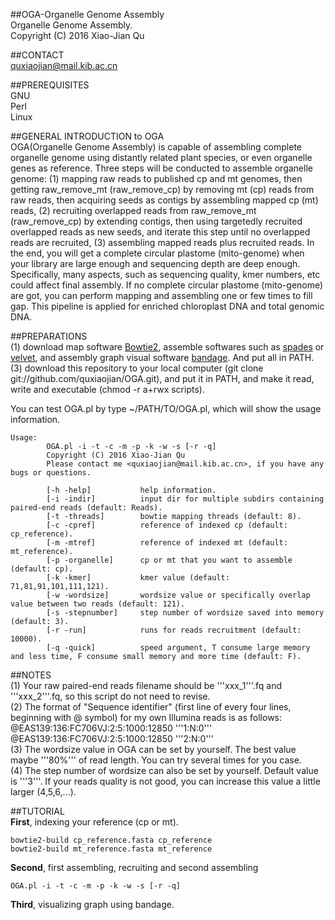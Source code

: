 ##OGA-Organelle Genome Assembly<br />
Organelle Genome Assembly.<br />
Copyright (C) 2016 Xiao-Jian Qu<br />

##CONTACT<br />
quxiaojian@mail.kib.ac.cn<br />

##PREREQUISITES<br />
GNU<br />
Perl<br />
Linux<br />

##GENERAL INTRODUCTION to OGA<br />
OGA(Organelle Genome Assembly) is capable of assembling complete organelle genome using distantly related plant species, or even organelle genes as reference. Three steps will be conducted to assemble organelle genome: (1) mapping raw reads to published cp and mt genomes, then getting raw_remove_mt (raw_remove_cp) by removing mt (cp) reads from raw reads, then acquiring seeds as contigs by assembling mapped cp (mt) reads, (2) recruiting overlapped reads from raw_remove_mt (raw_remove_cp) by extending contigs, then using targetedly recruited overlapped reads as new seeds, and iterate this step until no overlapped reads are recruited, (3) assembling mapped reads plus recruited reads. In the end, you will get a complete circular plastome (mito-genome) when your library are large enough and sequencing depth are deep enough. Specifically, many aspects, such as sequencing quality, kmer numbers, etc could affect final assembly. If no complete circular plastome (mito-genome) are got, you can perform mapping and assembling one or few times to fill gap. This pipeline is applied for enriched chloroplast DNA and total genomic DNA.<br />

##PREPARATIONS<br />
(1) download map software [Bowtie2](http://bowtie-bio.sourceforge.net/bowtie2/index.shtml), assemble softwares such as [spades](http://bioinf.spbau.ru/spades) or [velvet](https://github.com/dzerbino/velvet), and assembly graph visual software [bandage](https://github.com/rrwick/Bandage). And put all in PATH.<br />
(3) download this repository to your local computer (git clone git://github.com/quxiaojian/OGA.git), and put it in PATH, and make it read, write and executable (chmod -r a+rwx scripts).<br />

You can test OGA.pl by type ~/PATH/TO/OGA.pl, which will show the usage information.<br />
```
Usage:
        OGA.pl -i -t -c -m -p -k -w -s [-r -q]
        Copyright (C) 2016 Xiao-Jian Qu
        Please contact me <quxiaojian@mail.kib.ac.cn>, if you have any bugs or questions.

        [-h -help]           help information.
        [-i -indir]          input dir for multiple subdirs containing paired-end reads (default: Reads).
        [-t -threads]        bowtie mapping threads (default: 8).
        [-c -cpref]          reference of indexed cp (default: cp_reference).
        [-m -mtref]          reference of indexed mt (default: mt_reference).
        [-p -organelle]      cp or mt that you want to assemble (default: cp).
        [-k -kmer]           kmer value (default: 71,81,91,101,111,121).
        [-w -wordsize]       wordsize value or specifically overlap value between two reads (default: 121).
        [-s -stepnumber]     step number of wordsize saved into memory (default: 3).
        [-r -run]            runs for reads recruitment (default: 10000).
        [-q -quick]          speed argument, T consume large memory and less time, F consume small memory and more time (default: F).
```

##NOTES<br />
(1) Your raw paired-end reads filename should be '''xxx_1'''.fq and '''xxx_2'''.fq, so this script do not need to revise.<br />
(2) The format of "Sequence identifier" (first line of every four lines, beginning with @ symbol) for my own Illumina reads is as follows: @EAS139:136:FC706VJ:2:5:1000:12850 '''1:N:0''' @EAS139:136:FC706VJ:2:5:1000:12850 '''2:N:0'''<br />
(3) The wordsize value in OGA can be set by yourself. The best value maybe '''80%''' of read length. You can try several times for you case.<br />
(4) The step number of wordsize can also be set by yourself. Default value is '''3'''. If your reads quality is not good, you can increase this value a little larger (4,5,6,...).

##TUTORIAL<br />
**First**, indexing your reference (cp or mt).<br />
```
bowtie2-build cp_reference.fasta cp_reference
bowtie2-build mt_reference.fasta mt_reference
```
**Second**, first assembling, recruiting and second assembling
```
OGA.pl -i -t -c -m -p -k -w -s [-r -q]
```
**Third**, visualizing graph using bandage.<br />

